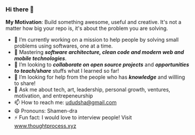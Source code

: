 ### Hi there 👋

**My Motivation**: Build something awesome, useful and creative. It's not a matter how big your repo is, it's about the problem you are solving.

- 🔭 I’m currently working on a mission to help people by solving small problems using softwares, one at a time.
- 🌱 Mastering ***software architecture, clean code and modern web and mobile technologies***. 
- 👯 I’m looking to ***collaborate on open source projects*** and ***opportunities to teach/share*** stuffs what I learned so far!
- 🤔 I’m looking for help from the people who has ***knowledge*** and willling to share!
- 💬 Ask me about tech, art, leadership, personal growth, ventures, motivation, and entrepeneurship
- 📫 How to reach me: ududsha@gmail.com
- 😄 Pronouns: Shamen-dra
- ⚡ Fun fact: I would love to interview people! Visit www.thoughtprocess.xyz

<!--
**ududsha/ududsha** is a ✨ _special_ ✨ repository because its `README.md` (this file) appears on your GitHub profile.

Here are some ideas to get you started:

- 🔭 I’m currently working on ...
- 🌱 I’m currently learning ...
- 👯 I’m looking to collaborate on ...
- 🤔 I’m looking for help with ...
- 💬 Ask me about ...
- 📫 How to reach me: ...
- 😄 Pronouns: ...
- ⚡ Fun fact: ...
-->
